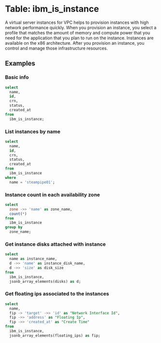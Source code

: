 # Table: ibm_is_instance

A virtual server instances for VPC helps to provision instances with high network performance quickly. When you provision an instance, you select a profile that matches the amount of memory and compute power that you need for the application that you plan to run on the instance. Instances are available on the x86 architecture. After you provision an instance, you control and manage those infrastructure resources.

## Examples

### Basic info

```sql
select
  name,
  id,
  crn,
  status,
  created_at
from
  ibm_is_instance;
```

### List instances by name

```sql
select
  name,
  id,
  crn,
  status,
  created_at
from
  ibm_is_instance
where
  name = 'steampipe01';
```

### Instance count in each availability zone

```sql
select
  zone ->> 'name' as zone_name,
  count(*)
from
  ibm_is_instance
group by
  zone_name;
```

### Get instance disks attached with instance

```sql
select
  name as instance_name,
  d ->> 'name' as instance_disk_name,
  d ->> 'size' as disk_size
from
  ibm_is_instance,
  jsonb_array_elements(disks) as d;
```

### Get floating ips associated to the instances

```sql
select 
  name,
  fip -> 'target' ->> 'id' as "Network Interface Id",
  fip ->> 'address' as "Floating Ip",
  fip ->> 'created_at' as "Create Time" 
from 
  ibm_is_instance,
  jsonb_array_elements(floating_ips) as fip;
```